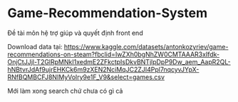 # Game-Recommendation-System
Đề tài môn hệ trợ giúp và quyết định front end

Download data tại: https://www.kaggle.com/datasets/antonkozyriev/game-recommendations-on-steam?fbclid=IwZXh0bgNhZW0CMTAAAR3xIfdk-OnjCtJJjl-T2GlRpMNkI1xedmE2ZFkctpIsDkvBNTjlpDpP9Dw_aem_AapR2QL-hNBtvrJdAf9ujrEHKCk6m9zXEN2NciMqJC2ZJI4Ppl7nqcyvJYpX-RNfBQMBCFJ8NIMyVolry9e1F_V9&select=games.csv

Mới làm xong search chứ chưa có gì cả
